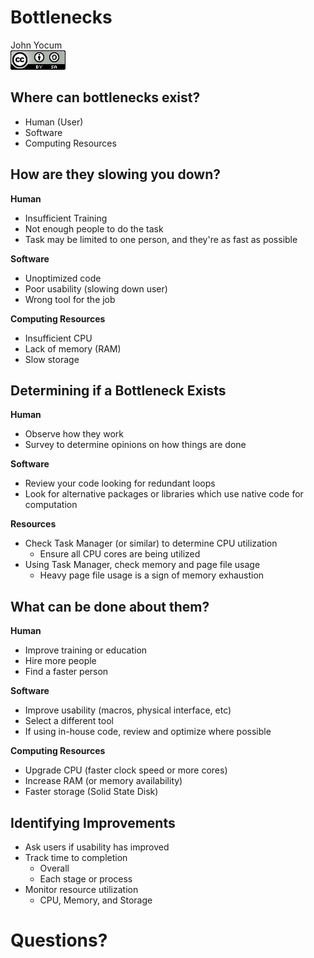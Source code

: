 # Bottlenecks
John Yocum  
![CC BY-SA 4.0](../images/cc_by-sa_4.png)  



## Where can bottlenecks exist?

- Human (User)
- Software
- Computing Resources

## How are they slowing you down?

**Human**

- Insufficient Training
- Not enough people to do the task
- Task may be limited to one person, and they're as fast as possible

**Software**

- Unoptimized code
- Poor usability (slowing down user)
- Wrong tool for the job

**Computing Resources**

- Insufficient CPU
- Lack of memory (RAM)
- Slow storage

## Determining if a Bottleneck Exists

**Human**

- Observe how they work
- Survey to determine opinions on how things are done

**Software**

- Review your code looking for redundant loops
- Look for alternative packages or libraries which use native code for computation

**Resources**

- Check Task Manager (or similar) to determine CPU utilization
    - Ensure all CPU cores are being utilized
- Using Task Manager, check memory and page file usage
    - Heavy page file usage is a sign of memory exhaustion

## What can be done about them?

**Human**

- Improve training or education
- Hire more people
- Find a faster person

**Software**

- Improve usability (macros, physical interface, etc)
- Select a different tool
- If using in-house code, review and optimize where possible

**Computing Resources**

- Upgrade CPU (faster clock speed or more cores)
- Increase RAM (or memory availability)
- Faster storage (Solid State Disk)

## Identifying Improvements

- Ask users if usability has improved
- Track time to completion
    - Overall
    - Each stage or process
- Monitor resource utilization
    - CPU, Memory, and Storage

# Questions?
